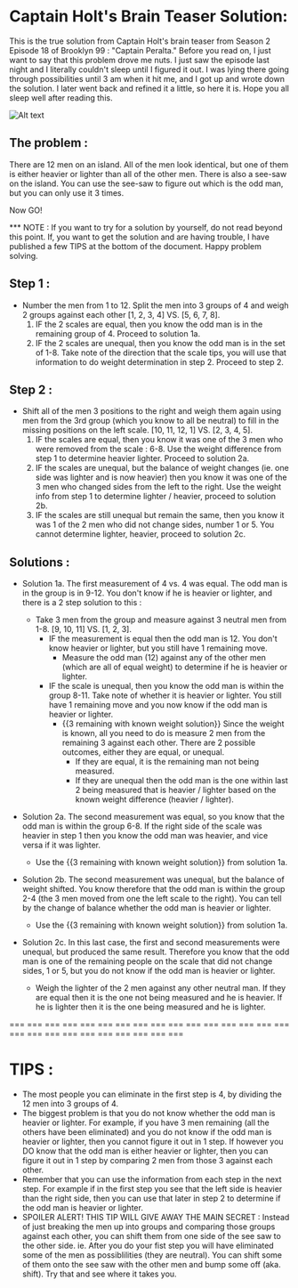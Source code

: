 # Captain Holt's Brain Teaser Solution: 

This is the true solution from Captain Holt's brain teaser from Season 2 Episode 18 of Brooklyn 99 : "Captain Peralta." Before you read on, I just want to say that this problem drove me nuts. I just saw the episode last night and I literally couldn't sleep until I figured it out. I was lying there going through possibilities until 3 am when it hit me, and I got up and wrote down the solution. I later went back and refined it a little, so here it is. Hope you all sleep well after reading this. 

![Alt text](http://31.media.tumblr.com/cbacd818b46c49da33d64965591a7419/tumblr_mz2j20XaOA1r64iyzo3_250.gif)

## The problem : 
There are 12 men on an island. All of the men look identical, but one of them is either heavier or lighter than all of the other men. There is also a see-saw on the island. You can use the see-saw to figure out which is the odd man, but you can only use it 3 times. 

Now GO!

*** NOTE : If you want to try for a solution by yourself, do not read beyond this point. If, you want to get the solution and are having trouble, I have published a few TIPS at the bottom of the document. Happy problem solving. 

## Step 1 : 
* Number the men from 1 to 12. Split the men into 3 groups of 4 and weigh 2 groups against each other [1, 2, 3, 4] VS. [5, 6, 7, 8]. 
	1. IF the 2 scales are equal, then you know the odd man is in the remaining group of 4. Proceed to solution 1a. 
	2. IF the 2 scales are unequal, then you know the odd man is in the set of 1-8. Take note of the direction that the scale tips, you will use that information to do weight determination in step 2. Proceed to step 2. 

## Step 2 : 
* Shift all of the men 3 positions to the right and weigh them again using men from the 3rd group (which you know to all be neutral) to fill in the missing positions on the left scale. [10, 11, 12, 1] VS. [2, 3, 4, 5]. 
	1. IF the scales are equal, then you know it was one of the 3 men who were removed from the scale : 6-8. Use the weight difference from step 1 to determine heavier lighter. Proceed to solution 2a. 
	2. IF the scales are unequal, but the balance of weight changes (ie. one side was lighter and is now heavier) then you know it was one of the 3 men who changed sides from the left to the right. Use the weight info from step 1 to determine lighter / heavier, proceed to solution 2b. 
	3. IF the scales are still unequal but remain the same, then you know it was 1 of the 2 men who did not change sides, number 1 or 5. You cannot determine lighter, heavier, proceed to solution 2c. 

## Solutions : 
* Solution 1a. The first measurement of 4 vs. 4 was equal. The odd man is in the group is in 9-12. You don't know if he is heavier or lighter, and there is a 2 step solution to this : 
	* Take 3 men from the group and measure against 3 neutral men from 1-8. [9, 10, 11] VS. [1, 2, 3]. 
		* IF the measurement is equal then the odd man is 12. You don't know heavier or lighter, but you still have 1 remaining move. 
			* Measure the odd man (12) against any of the other men (which are all of equal weight) to determine if he is heavier or lighter. 
		* IF the scale is unequal, then you know the odd man is within the group 8-11. Take note of whether it is heavier or lighter. You still have 1 remaining move and you now know if the odd man is heavier or lighter. 
			* {{3 remaining with known weight solution}}  Since the weight is known, all you need to do is measure 2 men from the remaining 3 against each other. There are 2 possible outcomes, either they are equal, or unequal. 
				* If they are equal, it is the remaining man not being measured. 
				* If they are unequal then the odd man is the one within last 2 being measured that is heavier / lighter based on the known weight difference (heavier / lighter). 

* Solution 2a. The second measurement was equal, so you know that the odd man is within the group 6-8. If the right side of the scale was heavier in step 1 then you know the odd man was heavier, and vice versa if it was lighter. 
	* Use the {{3 remaining with known weight solution}} from solution 1a. 

* Solution 2b. The second measurement was unequal, but the balance of weight shifted. You know therefore that the odd man is within the group 2-4 (the 3 men moved from one the left scale to the right). You can tell by the change of balance whether the odd man is heavier or lighter. 
	* Use the {{3 remaining with known weight solution}} from solution 1a. 

* Solution 2c. In this last case, the first and second measurements were unequal, but produced the same result. Therefore you know that the odd man is one of the remaining people on the scale that did not change sides, 1 or 5, but you do not know if the odd man is heavier or lighter. 
	* Weigh the lighter of the 2 men against any other neutral man. If they are equal then it is the one not being measured and he is heavier. If he is lighter then it is the one being measured and he is lighter. 



=== === === === === === === === === === === === === === === === === === === === === === === === === === 

# TIPS : 

* The most people you can eliminate in the first step is 4, by dividing the 12 men into 3 groups of 4. 
* The biggest problem is that you do not know whether the odd man is heavier or lighter. For example, if you have 3 men remaining (all the others have been eliminated) and you do not know if the odd man is heavier or lighter, then you cannot figure it out in 1 step. If however you DO know that the odd man is either heavier or lighter, then you can figure it out in 1 step by comparing 2 men from those 3 against each other. 
* Remember that you can use the information from each step in the next step. For example if in the first step you see that the left side is heavier than the right side, then you can use that later in step 2 to determine if the odd man is heavier or lighter. 
* SPOILER ALERT! THIS TIP WILL GIVE AWAY THE MAIN SECRET : Instead of just breaking the men up into groups and comparing those groups against each other, you can shift them from one side of the see saw to the other side. ie. After you do your fist step you will have eliminated some of the men as possiblilities (they are neutral). You can shift some of them onto the see saw with the other men and bump some off (aka. shift). Try that and see where it takes you. 